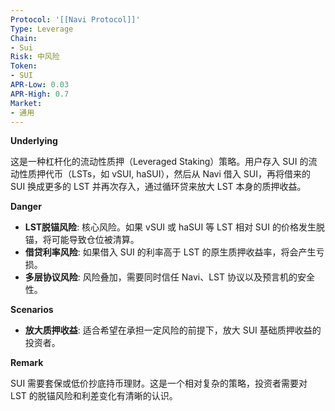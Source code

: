 ```yaml
---
Protocol: '[[Navi Protocol]]'
Type: Leverage
Chain:
- Sui
Risk: 中风险
Token:
- SUI
APR-Low: 0.03
APR-High: 0.7
Market:
- 通用
---
```

**Underlying**

这是一种杠杆化的流动性质押（Leveraged Staking）策略。用户存入 SUI 的流动性质押代币（LSTs，如 vSUI, haSUI），然后从 Navi 借入 SUI，再将借来的 SUI 换成更多的 LST 并再次存入，通过循环贷来放大 LST 本身的质押收益。

**Danger**

- **LST脱锚风险**: 核心风险。如果 vSUI 或 haSUI 等 LST 相对 SUI 的价格发生脱锚，将可能导致仓位被清算。
- **借贷利率风险**: 如果借入 SUI 的利率高于 LST 的原生质押收益率，将会产生亏损。
- **多层协议风险**: 风险叠加，需要同时信任 Navi、LST 协议以及预言机的安全性。

**Scenarios**

- **放大质押收益**: 适合希望在承担一定风险的前提下，放大 SUI 基础质押收益的投资者。

**Remark**

SUI 需要套保或低价抄底持币理财。这是一个相对复杂的策略，投资者需要对 LST 的脱锚风险和利差变化有清晰的认识。
